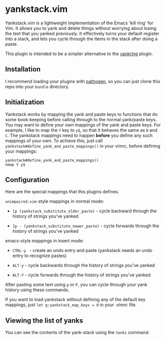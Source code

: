 yankstack.vim
=============

Yankstack.vim is a lightweight implementation of the Emacs 'kill ring' for Vim.
It allows you to yank and delete things without worrying about losing the text
that you yanked previously. It effectively turns your default register into a stack,
and lets you cycle through the items in the stack after doing a paste.

This plugin is intended to be a simpler alternative to the [yankring](https://github.com/chrismetcalf/vim-yankring) plugin.

## Installation ##

I recommend loading your plugins with [pathogen](https://github.com/tpope/vim-pathogen), so you can
just clone this repo into your ```bundle``` directory.

## Initialization ##

Yankstack works by mapping the yank and paste keys to functions that do some book-keeping before
calling through to the normal yank/paste keys. You may want to define your own mappings of the
yank and paste keys. For example, I like to map the ```Y``` key to ```y$```, so that it behaves
the same as ```D``` and ```C```. The yankstack mappings need to happen **before** you define any
such mappings of your own. To achieve this, just call ```yankstack#define_yank_and_paste_mappings()```
in your vimrc, before defining your mappings:

```
yankstack#define_yank_and_paste_mappings()
nmap Y y$
```

## Configuration ##

Here are the special mappings that this plugins defines.

```unimpaired.vim```-style mappings in normal mode:

- ```[p (yankstack_substitute_older_paste)``` - cycle backward through the history of strings you've yanked

- ```]p - (yankstack_substitute_newer_paste)``` - cycle forwards through the history of strings you've yanked

emacs-style mappings in insert mode:

- ```CTRL-y ``` - create an undo entry and paste (yankstack needs an undo entry to recognize pastes)

- ```ALT-y``` - cycle backwards through the history of strings you've yanked

- ```ALT-Y``` - cycle forwards through the history of strings you've yanked

After pasting some text using ```p``` or ```P```, you can cycle through your yank history using these commands.

If you want to load yankstack without defining any of the default key mappings, just
``` let g:yankstack_map_keys = 0 ```
in your .vimrc file.

## Viewing the list of yanks ##

You can see the contents of the yank-stack using the ```Yanks``` command.

